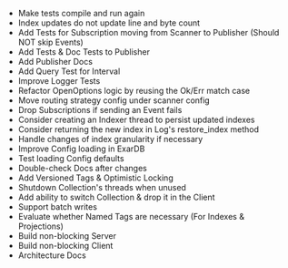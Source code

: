 - Make tests compile and run again
- Index updates do not update line and byte count
- Add Tests for Subscription moving from Scanner to Publisher (Should NOT skip Events)
- Add Tests & Doc Tests to Publisher
- Add Publisher Docs
- Add Query Test for Interval
- Improve Logger Tests
- Refactor OpenOptions logic by reusing the Ok/Err match case
- Move routing strategy config under scanner config
- Drop Subscriptions if sending an Event fails
- Consider creating an Indexer thread to persist updated indexes
- Consider returning the new index in Log's restore_index method
- Handle changes of index granularity if necessary
- Improve Config loading in ExarDB
- Test loading Config defaults
- Double-check Docs after changes
- Add Versioned Tags & Optimistic Locking
- Shutdown Collection's threads when unused
- Add ability to switch Collection & drop it in the Client
- Support batch writes
- Evaluate whether Named Tags are necessary (For Indexes & Projections)
- Build non-blocking Server
- Build non-blocking Client
- Architecture Docs
